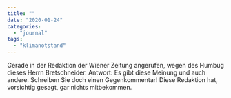 ```yaml
---
title: ""
date: "2020-01-24"
categories: 
  - "journal"
tags: 
  - "klimanotstand"
---
```


Gerade in der Redaktion der Wiener Zeitung angerufen, wegen des Humbug dieses Herrn Bretschneider. Antwort: Es gibt diese Meinung und auch andere. Schreiben Sie doch einen Gegenkommentar! Diese Redaktion hat, vorsichtig gesagt, gar nichts mitbekommen.
